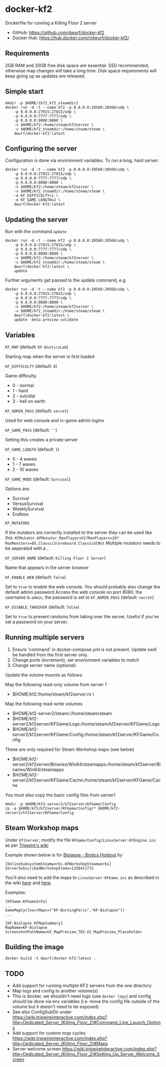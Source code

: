 docker-kf2
==========

Dockerfile for running a Killing Floor 2 server

* GitHub: https://github.com/dwurf/docker-kf2
* Docker Hub: https://hub.docker.com/r/dwurf/docker-kf2/

Requirements
------------

2GB RAM and 20GB free disk space are essential. SSD recommended, otherwise map
changes will take a long time. Disk space requirements will keep going up as 
updates are released.

Simple start
------------

    mkdir -p $HOME/{kf2,kf2_steamdir}
    docker run -d -t --name kf2 -p 0.0.0.0:20560:20560/udp \
        -p 0.0.0.0:27015:27015/udp \
        -p 0.0.0.0:7777:7777/udp \
        -p 0.0.0.0:8080:8080 \
        -v $HOME/kf2:/home/steam/kf2server \
        -v $HOME/kf2_steamdir:/home/steam/steam \
        dwurf/docker-kf2:latest

Configuring the server
----------------------

Configuration is done via environment variables. To run a long, hard server:

    docker run -d -t --name kf2 -p 0.0.0.0:20560:20560/udp \
        -p 0.0.0.0:27015:27015/udp \
        -p 0.0.0.0:7777:7777/udp \
        -p 0.0.0.0:8080:8080 \
        -v $HOME/kf2:/home/steam/kf2server \
        -v $HOME/kf2_steamdir:/home/steam/steam \
        -e KF_DIFFICULTY=1 \
        -e KF_GAME_LENGTH=2 \
        dwurf/docker-kf2:latest

Updating the server
-------------------

Run with the command `update`

    docker run -d -t --name kf2 -p 0.0.0.0:20560:20560/udp \
        -p 0.0.0.0:27015:27015/udp \
        -p 0.0.0.0:7777:7777/udp \
        -p 0.0.0.0:8080:8080 \
        -v $HOME/kf2:/home/steam/kf2server \
        -v $HOME/kf2_steamdir:/home/steam/steam \
        dwurf/docker-kf2:latest \
        update

Further arguments get passed to the update command, e.g.

    docker run -d -t --name kf2 -p 0.0.0.0:20560:20560/udp \
        -p 0.0.0.0:27015:27015/udp \
        -p 0.0.0.0:7777:7777/udp \
        -p 0.0.0.0:8080:8080 \
        -v $HOME/kf2:/home/steam/kf2server \
        -v $HOME/kf2_steamdir:/home/steam/steam \
        dwurf/docker-kf2:latest \
        update -beta preview validate

Variables
---------

`KF_MAP` (default: `KF-BioticsLab`)

Starting map when the server is first loaded

`KF_DIFFICULTY` (default: `0`)

Game difficulty. 

* 0 - normal
* 1 - hard
* 2 - suicidal
* 3 - hell on earth

`KF_ADMIN_PASS` (default: `secret`)

Used for web console and in-game admin logins

`KF_GAME_PASS` (default: `''`)

Setting this creates a private server

`KF_GAME_LENGTH` (default: `1`)

* 0 - 4 waves
* 1 - 7 waves
* 2 - 10 waves

`KF_GAME_MODE` (default: `Survival`)

Options are:

* Survival
* VersusSurvival
* WeeklySurvival
* Endless

`KF_MUTATORS`

If the mutators are correctly installed to the server they can be used like this:
`KFMutator.KFMutator_MaxPlayersV2?MaxPlayers=20?MaxMonsters=85,ClassicScoreboard.ClassicSCMut`
Multiple mutators needs to be seperated with a `,`

`KF_SERVER_NAME` (default: `Killing Floor 2 Server`)

Name that appears in the server browser

`KF_ENABLE_WEB` (default: `false`)

Set to `true` to enable the web console. You should probably also change the
default admin password
Access the web console on port 8080, the username is `admin`, the password is
set to `KF_ADMIN_PASS` (default: `secret`)

`KF_DISABLE_TAKEOVER` (default: `false`)

Set to `true` to prevent randoms from taking over the server. Useful if you've
set a password on your server.

Running multiple servers
------------------------

1. Ensure 'command' in docker-compose.yml is not present. Update swill be
   handled from the first server only.
2. Change ports (increment), set environment variables to match
3. Change server name (optional)

Update the volume mounts as follows:

Map the following read-only volume from server 1

 - $HOME/kf2:/home/steam/kf2server:ro \

Map the following read-write volumes

 - $HOME/kf2-server2/steam/:/home/steam/steam
 - $HOME/kf2-server2/kf2server/KFGame/Logs:/home/steam/kf2server/KFGame/Logs
 - $HOME/kf2-server2/kf2server/KFGame/Config:/home/steam/kf2server/KFGame/Config

These are only required for Steam Workshop maps (see below)

 - $HOME/kf2-server2/kf2server/Binaries/Win64/steamapps:/home/steam/kf2server/Binaries/Win64/steamapps
 - $HOME/kf2-server2/kf2server/KFGame/Cache:/home/steam/kf2server/KFGame/Cache

You *must* also copy the basic config files from server1

    mkdir -p $HOME/kf2-server2/kf2server/KFGame/Config
    cp -a $HOME/kf2/kf2server/KFGame/Config/* $HOME/kf2-server2/kf2server/KFGame/Config

Steam Workshop maps
-------------------

Under `kf2server`, modify the file `KFGame/Config/LinuxServer-KFEngine.ini` as per [Tripwire's wiki][1]

Example shown below is for [Biolapse - Biotics Holdout][2] by 

[1]: https://wiki.tripwireinteractive.com/index.php?title=Dedicated_Server_(Killing_Floor_2)#Setting_Up_Steam_Workshop_For_Servers
[2]: http://steamcommunity.com/sharedfiles/filedetails/?id=1258411772


    [OnlineSubsystemSteamworks.KFWorkshopSteamworks]
    ServerSubscribedWorkshopItems=1258411772


You'll also need to add the maps to `LinuxServer-KFGame.ini` as described in the wiki [here][3] and [here][4].

[3]: https://wiki.tripwireinteractive.com/index.php?title=Dedicated_Server_%28Killing_Floor_2%29#Maps
[4]: https://wiki.tripwireinteractive.com/index.php?title=Dedicated_Server_%28Killing_Floor_2%29#Get_Custom_Maps_To_Show_In_Web_Admin

Examples:

    [KFGame.KFGameInfo]
    ...
    GameMapCycles=(Maps=("KF-BurningParis","KF-Biolapse"))
    ...

    [KF-Biolapse KFMapSummary]
    MapName=KF-Biolapse
    ScreenshotPathName=UI_MapPreview_TEX.UI_MapPreview_Placeholder


Building the image
------------------

    docker build -t dwurf/docker-kf2:latest .

TODO
----

* Add support for running multiple KF2 servers from the one directory
 * Map logs and config to another volume(s)
  * This is docker, we shouldn't need logs (use `docker logs`) and config should be done via env variables (i.e. move the config file outside of the volume but it doesn't need to be exposed)
 * See also ConfigSubDir under https://wiki.tripwireinteractive.com/index.php?title=Dedicated_Server_(Killing_Floor_2)#Command_Line_Launch_Options
* Add support for custom map cycles https://wiki.tripwireinteractive.com/index.php?title=Dedicated_Server_(Killing_Floor_2)#Maps
* Server welcome screen https://wiki.tripwireinteractive.com/index.php?title=Dedicated_Server_(Killing_Floor_2)#Setting_Up_Server_Welcome_Screen


